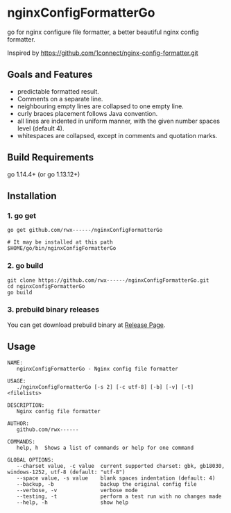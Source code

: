 # nginxConfigFormatterGo

go for nginx configure file formatter, a better beautiful nginx config formatter.

Inspired by <https://github.com/1connect/nginx-config-formatter.git>

## Goals and Features

- predictable formatted result.
- Comments on a separate line.
- neighbouring empty lines are collapsed to one empty line.
- curly braces placement follows Java convention.
- all lines are indented in uniform manner, with the given number spaces level (default 4).
- whitespaces are collapsed, except in comments and quotation marks.

## Build Requirements

go 1.14.4+ (or go 1.13.12+)

## Installation

### 1. go get

```shell
go get github.com/rwx------/nginxConfigFormatterGo

# It may be installed at this path
$HOME/go/bin/nginxConfigFormatterGo
```

### 2. go build

```shell
git clone https://github.com/rwx------/nginxConfigFormatterGo.git
cd nginxConfigFormatterGo
go build
```

### 3. prebuild binary releases

You can get download prebuild binary at [Release Page](https://github.com/rwx------/nginxConfigFormatterGo/releases).

## Usage

```code
NAME:
   nginxConfigFormatterGo - Nginx config file formatter

USAGE:
   ./nginxConfigFormatterGo [-s 2] [-c utf-8] [-b] [-v] [-t] <filelists>

DESCRIPTION:
   Nginx config file formatter

AUTHOR:
   github.com/rwx------

COMMANDS:
   help, h  Shows a list of commands or help for one command

GLOBAL OPTIONS:
   --charset value, -c value  current supported charset: gbk, gb18030, windows-1252, utf-8 (default: "utf-8")
   --space value, -s value    blank spaces indentation (default: 4)
   --backup, -b               backup the original config file
   --verbose, -v              verbose mode
   --testing, -t              perform a test run with no changes made
   --help, -h                 show help
```
